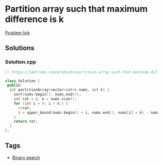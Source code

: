 # Partition array such that maximum difference is k

[Problem link](https://leetcode.com/problems/partition-array-such-that-maximum-difference-is-k)

## Solutions


### Solution.cpp
```cpp
// https://leetcode.com/problems/partition-array-such-that-maximum-difference-is-k

class Solution {
 public:
  int partitionArray(vector<int>& nums, int k) {
    sort(nums.begin(), nums.end());
    int ret = 0, n = nums.size();
    for (int i = 0; i < n;) {
      ++ret;
      i = upper_bound(nums.begin() + i, nums.end(), nums[i] + k) - nums.begin();
    }
    return ret;
  }
};
```
## Tags

* [Binary search](/Collections/binary-search.md#binary-search)

